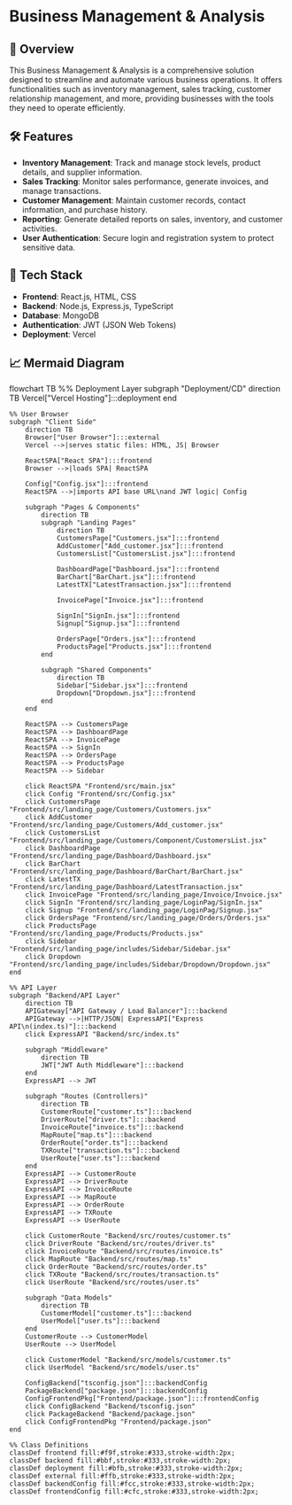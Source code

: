 # Business Management & Analysis

## 📌 Overview

This Business Management & Analysis is a comprehensive solution designed to streamline and automate various business operations. It offers functionalities such as inventory management, sales tracking, customer relationship management, and more, providing businesses with the tools they need to operate efficiently.

## 🛠️ Features

- **Inventory Management**: Track and manage stock levels, product details, and supplier information.
- **Sales Tracking**: Monitor sales performance, generate invoices, and manage transactions.
- **Customer Management**: Maintain customer records, contact information, and purchase history.
- **Reporting**: Generate detailed reports on sales, inventory, and customer activities.
- **User Authentication**: Secure login and registration system to protect sensitive data.

## 🧰 Tech Stack

- **Frontend**: React.js, HTML, CSS
- **Backend**: Node.js, Express.js, TypeScript
- **Database**: MongoDB
- **Authentication**: JWT (JSON Web Tokens)
- **Deployment**: Vercel

<!-- ## 🏢 Our Solution

- **Centralizes** inventory, sales, and customer management into a single, intuitive dashboard.
- **Automates** routine tasks like reporting, stock monitoring, and transaction recording.
- **Secures** sensitive business and customer data with modern authentication practices (JWT-based).
- **Enables** real-time insights through smart reporting tools to drive better decision-making.
- **Scales** with the business, adapting to evolving needs without needing expensive IT overhauls. -->

## 📈 Mermaid Diagram

flowchart TB
    %% Deployment Layer
    subgraph "Deployment/CD" 
        direction TB
        Vercel["Vercel Hosting"]:::deployment
    end

    %% User Browser
    subgraph "Client Side"
        direction TB
        Browser["User Browser"]:::external
        Vercel -->|serves static files: HTML, JS| Browser

        ReactSPA["React SPA"]:::frontend
        Browser -->|loads SPA| ReactSPA

        Config["Config.jsx"]:::frontend
        ReactSPA -->|imports API base URL\nand JWT logic| Config

        subgraph "Pages & Components"
            direction TB
            subgraph "Landing Pages"
                direction TB
                CustomersPage["Customers.jsx"]:::frontend
                AddCustomer["Add_customer.jsx"]:::frontend
                CustomersList["CustomersList.jsx"]:::frontend

                DashboardPage["Dashboard.jsx"]:::frontend
                BarChart["BarChart.jsx"]:::frontend
                LatestTX["LatestTransaction.jsx"]:::frontend

                InvoicePage["Invoice.jsx"]:::frontend

                SignIn["SignIn.jsx"]:::frontend
                Signup["Signup.jsx"]:::frontend

                OrdersPage["Orders.jsx"]:::frontend
                ProductsPage["Products.jsx"]:::frontend
            end

            subgraph "Shared Components"
                direction TB
                Sidebar["Sidebar.jsx"]:::frontend
                Dropdown["Dropdown.jsx"]:::frontend
            end
        end

        ReactSPA --> CustomersPage
        ReactSPA --> DashboardPage
        ReactSPA --> InvoicePage
        ReactSPA --> SignIn
        ReactSPA --> OrdersPage
        ReactSPA --> ProductsPage
        ReactSPA --> Sidebar

        click ReactSPA "Frontend/src/main.jsx"
        click Config "Frontend/src/Config.jsx"
        click CustomersPage "Frontend/src/landing_page/Customers/Customers.jsx"
        click AddCustomer "Frontend/src/landing_page/Customers/Add_customer.jsx"
        click CustomersList "Frontend/src/landing_page/Customers/Component/CustomersList.jsx"
        click DashboardPage "Frontend/src/landing_page/Dashboard/Dashboard.jsx"
        click BarChart "Frontend/src/landing_page/Dashboard/BarChart/BarChart.jsx"
        click LatestTX "Frontend/src/landing_page/Dashboard/LatestTransaction.jsx"
        click InvoicePage "Frontend/src/landing_page/Invoice/Invoice.jsx"
        click SignIn "Frontend/src/landing_page/LoginPag/SignIn.jsx"
        click Signup "Frontend/src/landing_page/LoginPag/Signup.jsx"
        click OrdersPage "Frontend/src/landing_page/Orders/Orders.jsx"
        click ProductsPage "Frontend/src/landing_page/Products/Products.jsx"
        click Sidebar "Frontend/src/landing_page/includes/Sidebar/Sidebar.jsx"
        click Dropdown "Frontend/src/landing_page/includes/Sidebar/Dropdown/Dropdown.jsx"
    end

    %% API Layer
    subgraph "Backend/API Layer"
        direction TB
        APIGateway["API Gateway / Load Balancer"]:::backend
        APIGateway -->|HTTP/JSON| ExpressAPI["Express API\n(index.ts)"]:::backend
        click ExpressAPI "Backend/src/index.ts"

        subgraph "Middleware"
            direction TB
            JWT["JWT Auth Middleware"]:::backend
        end
        ExpressAPI --> JWT

        subgraph "Routes (Controllers)"
            direction TB
            CustomerRoute["customer.ts"]:::backend
            DriverRoute["driver.ts"]:::backend
            InvoiceRoute["invoice.ts"]:::backend
            MapRoute["map.ts"]:::backend
            OrderRoute["order.ts"]:::backend
            TXRoute["transaction.ts"]:::backend
            UserRoute["user.ts"]:::backend
        end
        ExpressAPI --> CustomerRoute
        ExpressAPI --> DriverRoute
        ExpressAPI --> InvoiceRoute
        ExpressAPI --> MapRoute
        ExpressAPI --> OrderRoute
        ExpressAPI --> TXRoute
        ExpressAPI --> UserRoute

        click CustomerRoute "Backend/src/routes/customer.ts"
        click DriverRoute "Backend/src/routes/driver.ts"
        click InvoiceRoute "Backend/src/routes/invoice.ts"
        click MapRoute "Backend/src/routes/map.ts"
        click OrderRoute "Backend/src/routes/order.ts"
        click TXRoute "Backend/src/routes/transaction.ts"
        click UserRoute "Backend/src/routes/user.ts"

        subgraph "Data Models"
            direction TB
            CustomerModel["customer.ts"]:::backend
            UserModel["user.ts"]:::backend
        end
        CustomerRoute --> CustomerModel
        UserRoute --> UserModel

        click CustomerModel "Backend/src/models/customer.ts"
        click UserModel "Backend/src/models/user.ts"

        ConfigBackend["tsconfig.json"]:::backendConfig
        PackageBackend["package.json"]:::backendConfig
        ConfigFrontendPkg["Frontend/package.json"]:::frontendConfig
        click ConfigBackend "Backend/tsconfig.json"
        click PackageBackend "Backend/package.json"
        click ConfigFrontendPkg "Frontend/package.json"
    end

    %% Class Definitions
    classDef frontend fill:#f9f,stroke:#333,stroke-width:2px;
    classDef backend fill:#bbf,stroke:#333,stroke-width:2px;
    classDef deployment fill:#bfb,stroke:#333,stroke-width:2px;
    classDef external fill:#ffb,stroke:#333,stroke-width:2px;
    classDef backendConfig fill:#fcc,stroke:#333,stroke-width:2px;
    classDef frontendConfig fill:#cfc,stroke:#333,stroke-width:2px;
